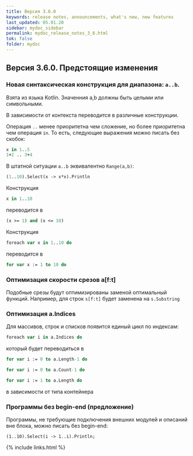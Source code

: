 ```yaml
---
title: Версия 3.6.0
keywords: release notes, announcements, what's new, new features
last_updated: 05.01.20
sidebar: mydoc_sidebar
permalink: mydoc_release_notes_3_6.html
tok: false
folder: mydoc
---
```


## Версия 3.6.0. Предстоящие изменения

### Новая синтаксическая конструкция для диапазона: `a..b`. 

Взята из языка Kotlin. Значенния a,b должны быть целыми или символьными.

В зависимости от контекста переводится в различные конструкции. 

Операция `..` менее приоритетна чем сложение, но более приоритетна чем операция `in`.
То есть, следующие выражения можно писать без скобок:
```pascal 
x in 1..5
1+2 .. 3+4
```

В штатной ситуации `a..b` эквивалентно `Range(a,b)`:
```pascal  
(1..10).Select(x -> x*x).Println
```

Конструкция 
```pascal  
x in 1..10
```
переводится в 
```pascal
(x >= 1) and (x <= 10)
```

Конструкция 
```pascal  
foreach var x in 1..10 do
```
переводится в 
```pascal
for var x := 1 to 10 do
```

### Оптимизация скорости срезов a[f:t]

Подобные срезы будут оптимизированы заменой оптимальный функций. Например, для строк `s[f:t]` будет заменена на `s.Substring`

### Оптимизация a.Indices

Для массивов, строк и списков появится единый цикл по индексам:
```pascal
foreach var i in a.Indices do
```
который будет переводиться в 
```pascal
for var i := 0 to a.Length-1 do

for var i := 0 to a.Count-1 do

for var i := 1 to a.Length do
```
в зависимости от типа контейнера

### Программы без begin-end (предложение)

Программы, не требующие подключения внешних модулей и описаний вне блока, можно писать без begin-end:
```
(1..10).Select(i -> 1..i).Println;
```

{% include links.html %}
